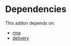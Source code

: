 # Dependencies

This addon depends on:

- [rma](https://github.com/bringout/oca-technical)
- [delivery](https://github.com/bringout/oca-ocb-warehouse/tree/81e6496fce389797413505803016d3ac487ede13/odoo-bringout-oca-ocb-delivery)
